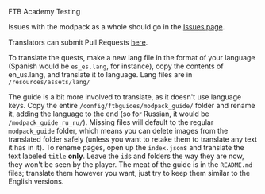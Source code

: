 FTB Academy Testing

Issues with the modpack as a whole should go in the [Issues page](https://github.com/FTBTeam/FTB-Academy/issues).

Translators can submit Pull Requests [here](https://github.com/FTBTeam/FTB-Academy/pulls).

To translate the quests, make a new lang file in the format of your language (Spanish would be `es_es.lang`, for instance), copy the contents of en_us.lang, and translate it to language. Lang files are in `/resources/assets/lang/`

The guide is a bit more involved to translate, as it doesn't use language keys. Copy the entire `/config/ftbguides/modpack_guide/` folder and rename it, adding the language to the end (so for Russian, it would be `/modpack_guide_ru_ru/`). Missing files will default to the regular `modpack_guide` folder, which means you can delete images from the translated folder safely (unless you want to retake them to translate any text it has in it). To rename pages, open up the `index.json`s and translate the text labeled `title` **only**. Leave the `id`s and folders the way they are now, they won't be seen by the player. The meat of the guide is in the `README.md` files; translate them however you want, just try to keep them similar to the English versions.
